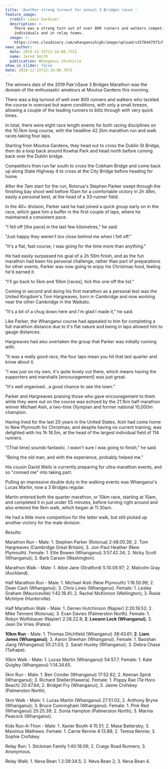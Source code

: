 ```yaml
---
title: 'Another strong turnout for annual 3 Bridges races '
feature_image:
  credit: Lewis Gardiner
  description: >-
    There was a strong turn out of over 800 runners and walkers competing as
    individuals and in relay teams.
  image: >-
    https://res.cloudinary.com/whanganuihigh/image/upload/v1576447973/News/Liam_Jones_2nd_Bridge_Marathon.Chron_16.12.19.jpg
news_author:
  date: 2019-12-15T22:16:00.732Z
  name: Jared Smith
  publication: Whanganui Chronicle
show_in_slider: false
date: 2019-12-15T22:16:00.797Z
---
```

The winners dais of the 2019 Pak'nSave 3 Bridges Marathon was the domain of the enthusiastic amateurs at Moutoa Gardens this morning.

There was a big turnout of well over 800 runners and walkers who tackled the course in overcast but warm conditions, with only a small breeze, allowing a couple of the leading runners to blitz through with very quick times.

In total, there were eight race length events for both racing disciplines on the 10.5km long course, with the headline 42.2km marathon run and walk races taking four laps.

Starting from Moutoa Gardens, they head out to cross the Dublin St Bridge, then do a loop back around Kowhai Park and head north before coming back over the Dublin bridge.

Competitors then run far south to cross the Cobham Bridge and come back up along State Highway 4 to cross at the City Bridge before heading for home.

After the 7am start for the run, Rotorua's Stephen Parker swept through the finishing bay shoot well before 10am for a comfortable victory in 2h 48m, easily a personal best, at the head of a 33-runner field.

In the 40+ division, Parker said he had joined a quick group early on in the race, which gave him a buffer in the first couple of laps, where he maintained a consistent pace.

"I fell off [the pace] in the last few kilometres," he said.

"Just happy they weren't too close behind me when I fell off."

"It's a flat, fast course, I was going for the time more than anything."

He had easily surpassed his goal of a 2h 50m finish, and as the fun marathon had been his personal challenge, rather than part of preparations for other events, Parker was now going to enjoy his Christmas food, feeling he'd earned it.

"I'll go back to 5km and 10km [races], tick this one off the list."

Coming in second and doing his first marathon as a personal test was the United Kingdom's Tom Hargreaves, born in Cambridge and now working near the other Cambridge in the Waikato.

"It's a bit of a chug down here and I'm glad I made it," he said.

Like Parker, the Whanganui course had appealed to him for completing a full marathon distance due to it's flat nature and being in laps allowed him to gauge distances.

Hargreaves had also overtaken the group that Parker was initially running with.

"It was a really good race, the four laps mean you hit that last quarter and know about it.

"I was just on my own, it's quite lovely out there, which means having the supporters and marshalls [encouragement] was just great.

"It's well organised...a good chance to see the town."

Parker and Hargreaves praising those who gave encouragement to them while they were out on the course was echoed by the 21.1km half marathon winner Michael Aish, a two-time Olympian and former national 10,000m champion.

Having lived for the last 20 years in the United States, Aish had come home to New Plymouth for Christmas, and despite having no current training, was delighted with his 1h 18.5m, at the head of the largest individual field of 114 runners.

"[That time] sounds fantastic. I wasn't sure I was going to finish," he said.

"Being the old man, and with the experience, probably helped me."

His cousin David Wells is currently preparing for ultra-marathon events, and so "conned me" into taking part.

Pulling an impressive double duty in the walking events was Whanganui's Lucas Martin, now a 3 Bridges regular.

Martin entered both the quarter marathon, or 10km race, starting at 10am, and completed it in just under 55 minutes, before turning right around and also entered the 5km walk, which began at 11.30am.

He had a little more competition for the latter walk, but still picked up another victory for the male division.

Results:

Marathon Run - Male: 1. Stephen Parker (Rotorua) 2:48.00.39; 2. Tom Hargreaves (Cambridge Great Britain); 3. Jon-Paul Heather (New Plymouth). Female: 1. Ellie Bowen (Whanganui) 3:57.42.34; 2. Nicky Scott (Whanganui); 3. Barb Carson (Washington).

Marathon Walk - Male: 1. Albie Jane (Stratford) 5:10.09.97; 2. Malcolm Gray (Auckland).

Half Marathon Run - Male: 1. Michael Aish (New Plymouth) 1:18.50.99; 2. Dean Cash (Whanganui); 3. Chris Lines (Whanganui). Female: 1. Lesley Graham (Mauriceville) 1:42.18.41; 2. Rachel McKinnon (Wellington); 3. Rosie McIntyre (Hunterville).

Half Marathon Walk - Male: 1. Derren Hutchinson (Napier) 2:20.19.52; 2. Mike Tennent (Rotorua); 3. Evan Davies (Palmerston North). Female: 1. Robyn Wolfsbauer (Napier) 2:28.22.8; **2. Leeann Lock (Whanganui)**; 3. Jean De Vries (Patea).

**10km Run** - Male: 1. Thomas Ditchfield (Whanganui) 38:43.61; **2. Liam Jones (Whanganui)**; 3. Aaron Sheehan (Whanganui). Female: 1. Baoshan Jiang (Whanganui) 55:21.03; 2. Sarah Huxley (Whanganui); 3. Debra Chase (Taihape).

10km Walk - Male: 1. Lucas Martin (Whanganui) 54:57.7. Female: 1. Kate Quigley (Whanganui) 1:14.34.65.

5km Run - Male: 1. Ben Conder (Whanganui) 17:52.62; 2. Keenan Spink (Whanganui); 3. Richard Stieller(Hawera). Female: 1. Poppy Rae (Te Horo Beach) 20:47.64; 2. Bridget Fry (Whanganui); 3. Jaime Crofskey (Palmerston North).

5km Walk - Male: 1. Lucas Martin (Whanganui) 27:51.02; 2. Anthony Bryne (Whanganui); 3. Bruce Cunningham (Whanganui). Female: 1. Pink Red (Whanganui) 25:25.39; 2. Sonia Hampton (Palmerston North); 3. Marnia Peacock (Whanganui).

Kids Run-A-Thon - Male: 1. Xavier Booth 4:15.51; 2. Mase Battersby; 3. Maximus Mathews. Female: 1. Carrie Rennie 4:13.88; 2. Teresa Rennie; 3. Sophie Crofskey.

Relay Run: 1. Stickman Family 1:40:18.09; 2. Craigs Road Runners; 3. Anonymous.

Relay Walk: 1. Neva Bean 1 2:39:34.5; 2. Neva Bean 2; 3. Neva Bean 4.
